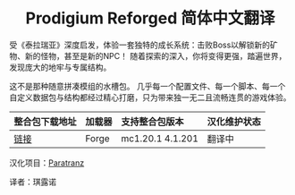 <div align="center"> 
   <h1>Prodigium Reforged 简体中文翻译</h1>
</div>

受《泰拉瑞亚》深度启发，体验一套独特的成长系统：击败Boss以解锁新的矿物、新的怪物，甚至是新的NPC！
随着探索的深入，你将变得更强，踏遍世界，发现庞大的地牢与专属结构。

这不是那种随意拼凑模组的水槽包。
几乎每一个配置文件、每一个脚本、每一个自定义数据包与结构都经过精心打磨，只为带来独一无二且流畅连贯的游戏体验。

| 整合包下载地址                                                           | 加载器 | 支持整合包版本 | 汉化维护状态 |
| :----------------------------------------------------------------------- | :----- | :------------- | :----------- |
| [链接](https://www.curseforge.com/minecraft/modpacks/prodigium-reforged) | Forge  | mc1.20.1 4.1.201 | 翻译中       |

汉化项目：[Paratranz](https://paratranz.cn/projects/13356)

译者：琪露诺
